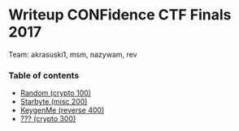 # Writeup CONFidence CTF Finals 2017

Team: akrasuski1, msm, nazywam, rev

### Table of contents

* [Random (crypto 100)](random)
* [Starbyte (misc 200)](starbyte)
* [KeygenMe (reverse 400)](keygenme)
* [??? (crypto 300)](crypto)
